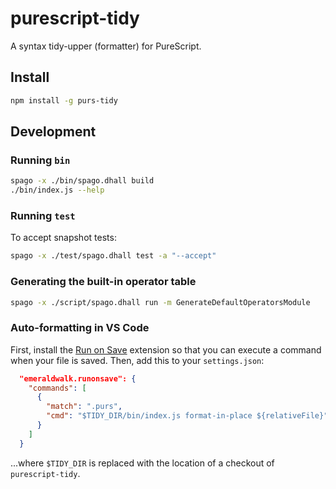 # purescript-tidy

A syntax tidy-upper (formatter) for PureScript.

## Install

```sh
npm install -g purs-tidy
```

## Development

### Running `bin`

```sh
spago -x ./bin/spago.dhall build
./bin/index.js --help
```

### Running `test`

To accept snapshot tests:
```sh
spago -x ./test/spago.dhall test -a "--accept"
```

### Generating the built-in operator table

```sh
spago -x ./script/spago.dhall run -m GenerateDefaultOperatorsModule
```

### Auto-formatting in VS Code

First, install the [Run on Save](https://marketplace.visualstudio.com/items?itemName=emeraldwalk.RunOnSave) extension so that you can execute a command when your file is saved. Then, add this to your `settings.json`:

```json
  "emeraldwalk.runonsave": {
    "commands": [
      {
        "match": ".purs",
        "cmd": "$TIDY_DIR/bin/index.js format-in-place ${relativeFile}"
      }
    ]
  }
```

...where `$TIDY_DIR` is replaced with the location of a checkout of `purescript-tidy`.
